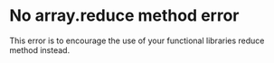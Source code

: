 # No array.reduce method error

This error is to encourage the use of your functional libraries
reduce method instead.
